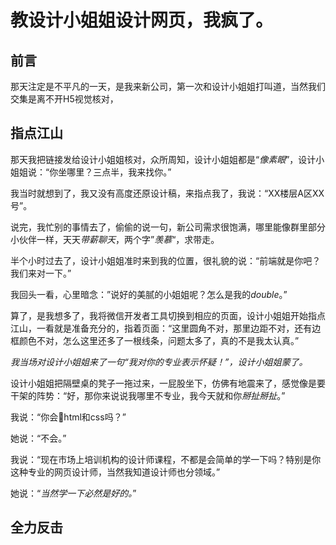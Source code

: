 # 教设计小姐姐设计网页，我疯了。

## 前言
那天注定是不平凡的一天，是我来新公司，第一次和设计小姐姐打叫道，当然我们交集是离不开H5视觉核对， 
## 指点江山
那天我把链接发给设计小姐姐核对，众所周知，设计小姐姐都是“*像素眼*”，设计小姐姐说：“你坐哪里？三点半，我来找你。”

我当时就想到了，我又没有高度还原设计稿，来指点我了，我说：“XX楼层A区XX号”。

说完，我忙别的事情去了，偷偷的说一句，新公司需求很饱满，哪里能像群里部分小伙伴一样，天天*带薪聊天*，两个字”*羡慕*“，求带走。

半个小时过去了，设计小姐姐准时来到我的位置，很礼貌的说：“前端就是你吧？我们来对一下。”

我回头一看，心里暗念：”说好的美腻的小姐姐呢？怎么是我的*double*。”

算了，是我想多了，我将微信开发者工具切换到相应的页面，设计小姐姐开始指点江山，一看就是准备充分的，指着页面：“这里圆角不对，那里边距不对，还有边框颜色不对，怎么这里还多了一根线条，问题太多了，真的不是我太认真。”

*我当场对设计小姐姐来了一句“我对你的专业表示怀疑！”，设计小姐姐蒙了。*

设计小姐姐把隔壁桌的凳子一拖过来，一屁股坐下，仿佛有地震来了，感觉像是要干架的阵势：“好，那你来说说我哪里不专业，我今天就和你*掰扯掰扯*。”

我说：“你会html和css吗？”

她说：“不会。”

我说：“现在市场上培训机构的设计师课程，不都是会简单的学一下吗？特别是你这种专业的网页设计师，当然我知道设计师也分领域。”

她说：“*当然学一下必然是好的。*”

## 全力反击


